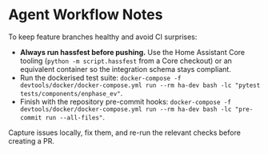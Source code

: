 # Agent Workflow Notes

To keep feature branches healthy and avoid CI surprises:

- **Always run hassfest before pushing.** Use the Home Assistant Core tooling (`python -m script.hassfest` from a Core checkout) or an equivalent container so the integration schema stays compliant.
- Run the dockerised test suite: `docker-compose -f devtools/docker/docker-compose.yml run --rm ha-dev bash -lc "pytest tests/components/enphase_ev"`.
- Finish with the repository pre-commit hooks: `docker-compose -f devtools/docker/docker-compose.yml run --rm ha-dev bash -lc "pre-commit run --all-files"`.

Capture issues locally, fix them, and re-run the relevant checks before creating a PR.
